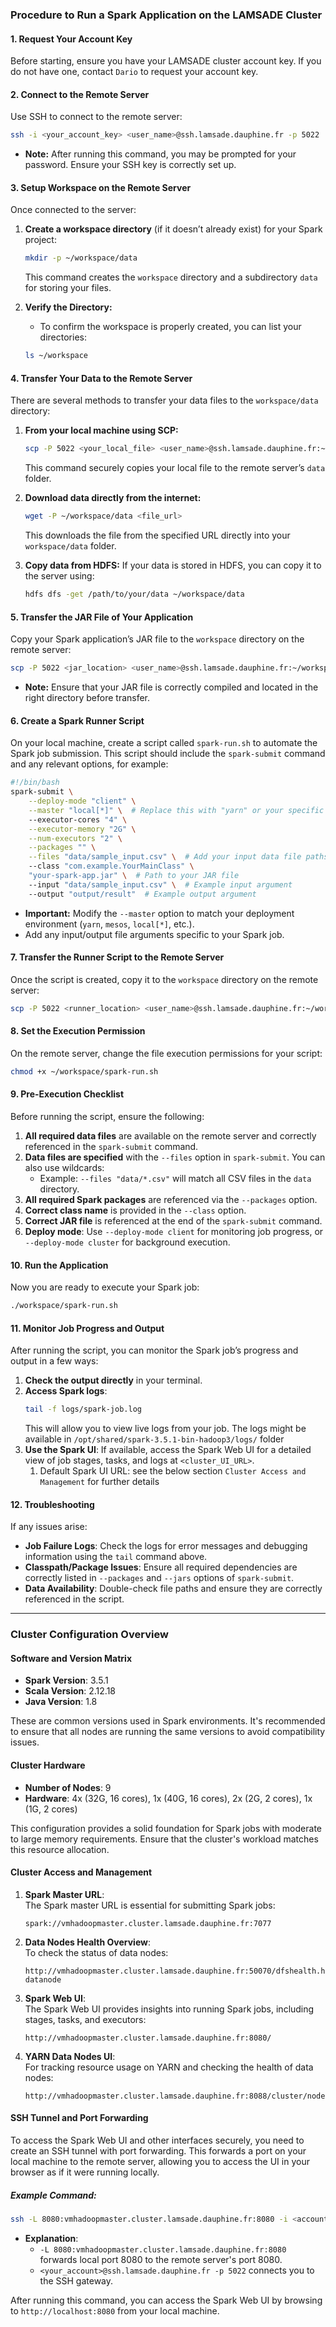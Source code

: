 ### **Procedure to Run a Spark Application on the LAMSADE Cluster**

#### **1. Request Your Account Key**
Before starting, ensure you have your LAMSADE cluster account key. If you do not have one, contact `Dario` to request your account key.

#### **2. Connect to the Remote Server**
Use SSH to connect to the remote server:
```bash
ssh -i <your_account_key> <user_name>@ssh.lamsade.dauphine.fr -p 5022
```
- **Note:** After running this command, you may be prompted for your password. Ensure your SSH key is correctly set up.

#### **3. Setup Workspace on the Remote Server**
Once connected to the server:
1. **Create a workspace directory** (if it doesn’t already exist) for your Spark project:
   ```bash
   mkdir -p ~/workspace/data
   ```
   This command creates the `workspace` directory and a subdirectory `data` for storing your files.
   
2. **Verify the Directory:**
   - To confirm the workspace is properly created, you can list your directories:
   ```bash
   ls ~/workspace
   ```

#### **4. Transfer Your Data to the Remote Server**
There are several methods to transfer your data files to the `workspace/data` directory:

1. **From your local machine using SCP:**
   ```bash
   scp -P 5022 <your_local_file> <user_name>@ssh.lamsade.dauphine.fr:~/workspace/data
   ```
   This command securely copies your local file to the remote server’s `data` folder.

2. **Download data directly from the internet:**
   ```bash
   wget -P ~/workspace/data <file_url>
   ```
   This downloads the file from the specified URL directly into your `workspace/data` folder.

3. **Copy data from HDFS:**
   If your data is stored in HDFS, you can copy it to the server using:
   ```bash
   hdfs dfs -get /path/to/your/data ~/workspace/data
   ```

#### **5. Transfer the JAR File of Your Application**
Copy your Spark application’s JAR file to the `workspace` directory on the remote server:
```bash
scp -P 5022 <jar_location> <user_name>@ssh.lamsade.dauphine.fr:~/workspace
```
- **Note:** Ensure that your JAR file is correctly compiled and located in the right directory before transfer.

#### **6. Create a Spark Runner Script**
On your local machine, create a script called `spark-run.sh` to automate the Spark job submission. This script should include the `spark-submit` command and any relevant options, for example:

```bash
#!/bin/bash
spark-submit \
    --deploy-mode "client" \
    --master "local[*]" \  # Replace this with "yarn" or your specific cluster manager if applicable
    --executor-cores "4" \
    --executor-memory "2G" \
    --num-executors "2" \
    --packages "" \
    --files "data/sample_input.csv" \  # Add your input data file paths here
    --class "com.example.YourMainClass" \
    "your-spark-app.jar" \  # Path to your JAR file
    --input "data/sample_input.csv" \  # Example input argument
    --output "output/result"  # Example output argument
```

- **Important:** Modify the `--master` option to match your deployment environment (`yarn`, `mesos`, `local[*]`, etc.).
- Add any input/output file arguments specific to your Spark job.

#### **7. Transfer the Runner Script to the Remote Server**
Once the script is created, copy it to the `workspace` directory on the remote server:
```bash
scp -P 5022 <runner_location> <user_name>@ssh.lamsade.dauphine.fr:~/workspace
```

#### **8. Set the Execution Permission**
On the remote server, change the file execution permissions for your script:
```bash
chmod +x ~/workspace/spark-run.sh
```

#### **9. Pre-Execution Checklist**
Before running the script, ensure the following:
1. **All required data files** are available on the remote server and correctly referenced in the `spark-submit` command.
2. **Data files are specified** with the `--files` option in `spark-submit`. You can also use wildcards:
   - Example: `--files "data/*.csv"` will match all CSV files in the `data` directory.
3. **All required Spark packages** are referenced via the `--packages` option.
4. **Correct class name** is provided in the `--class` option.
5. **Correct JAR file** is referenced at the end of the `spark-submit` command.
6. **Deploy mode**: Use `--deploy-mode client` for monitoring job progress, or `--deploy-mode cluster` for background execution.

#### **10. Run the Application**
Now you are ready to execute your Spark job:
```bash
./workspace/spark-run.sh
```

#### **11. Monitor Job Progress and Output**
After running the script, you can monitor the Spark job’s progress and output in a few ways:
1. **Check the output directly** in your terminal.
2. **Access Spark logs**:
   ```bash
   tail -f logs/spark-job.log
   ```
   This will allow you to view live logs from your job. The logs might be available in `/opt/shared/spark-3.5.1-bin-hadoop3/logs/` folder
3. **Use the Spark UI**: If available, access the Spark Web UI for a detailed view of job stages, tasks, and logs at `<cluster_UI_URL>`.
	1. Default Spark UI URL: see the below section `Cluster Access and Management` for further details

#### **12. Troubleshooting**
If any issues arise:
- **Job Failure Logs**: Check the logs for error messages and debugging information using the `tail` command above.
- **Classpath/Package Issues**: Ensure all required dependencies are correctly listed in `--packages` and `--jars` options of `spark-submit`.
- **Data Availability**: Double-check file paths and ensure they are correctly referenced in the script.

---

### Cluster Configuration Overview


#### **Software and Version Matrix**
- **Spark Version**: 3.5.1
- **Scala Version**: 2.12.18
- **Java Version**: 1.8

These are common versions used in Spark environments. It's recommended to ensure that all nodes are running the same versions to avoid compatibility issues.


#### **Cluster Hardware**
- **Number of Nodes**: 9
- **Hardware**: 4x (32G, 16 cores), 1x (40G, 16 cores), 2x (2G, 2 cores), 1x (1G, 2 cores) 

This configuration provides a solid foundation for Spark jobs with moderate to large memory requirements. Ensure that the cluster's workload matches this resource allocation.


#### **Cluster Access and Management**
1. **Spark Master URL**:  
   The Spark master URL is essential for submitting Spark jobs:
   ```
   spark://vmhadoopmaster.cluster.lamsade.dauphine.fr:7077
   ```

2. **Data Nodes Health Overview**:  
   To check the status of data nodes:
   ```
   http://vmhadoopmaster.cluster.lamsade.dauphine.fr:50070/dfshealth.html#tab-datanode
   ```

3. **Spark Web UI**:  
   The Spark Web UI provides insights into running Spark jobs, including stages, tasks, and executors:
   ```
   http://vmhadoopmaster.cluster.lamsade.dauphine.fr:8080/
   ```

4. **YARN Data Nodes UI**:  
   For tracking resource usage on YARN and checking the health of data nodes:
   ```
   http://vmhadoopmaster.cluster.lamsade.dauphine.fr:8088/cluster/nodes
   ```


#### **SSH Tunnel and Port Forwarding**
To access the Spark Web UI and other interfaces securely, you need to create an SSH tunnel with port forwarding. 
This forwards a port on your local machine to the remote server, allowing you to access the UI in your browser as if it were running locally.

##### Example Command:
```bash
ssh -L 8080:vmhadoopmaster.cluster.lamsade.dauphine.fr:8080 -i <account_key> <your_account>@ssh.lamsade.dauphine.fr -p 5022
```

- **Explanation**:  
   - `-L 8080:vmhadoopmaster.cluster.lamsade.dauphine.fr:8080` forwards local port 8080 to the remote server's port 8080.
   - `<your_account>@ssh.lamsade.dauphine.fr -p 5022` connects you to the SSH gateway.
   
After running this command, you can access the Spark Web UI by browsing to `http://localhost:8080` from your local machine.
